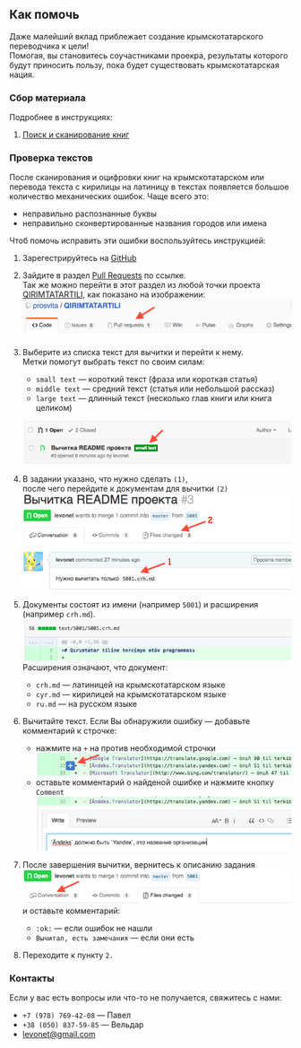 ## Как помочь

Даже малейший вклад приблежает создание крымскотатарского переводчика к цели!  
Помогая, вы становитесь соучастниками проекра, результаты которого будут приносить пользу, пока будет существовать крымскотатарская нация.

### Сбор материала

Подробнее в инструкциях:
  1. [Поиск и сканирование книг](https://github.com/prosvita/QIRIMTATARTILI/issues/20)

### Проверка текстов

После сканирования и оцифровки книг на крымскотатарском или перевода текста с кирилицы на латиницу в текстах появляется большое количество механических ошибок. Чаще всего это:

  - неправильно распознанные буквы
  - неправильно сконвертированные названия городов или имена

Чтоб помочь исправить эти ошибки воспользуйтесь инструкцией:

1. Зарегестрируйтесь на [GitHub](https://github.com/join)
2. Зайдите в раздел [Pull Requests](https://github.com/prosvita/QIRIMTATARTILI/pulls) по ссылке.  
   Так же можно перейти в этот раздел из любой точки проекта
   [QIRIMTATARTILI](https://github.com/prosvita/QIRIMTATARTILI), как показано на изображении:  
   ![Задания](./docs/img/contributing-PR-link.png)
3. Выберите из списка текст для вычитки и перейти к нему.  
   Метки помогут выбрать текст по своим силам:
   - `small text` — короткий текст (фраза или короткая статья)
   - `middle text` — средний текст (статья или небольшой рассказ)
   - `large text` — длинный текст (несколько глав книги или книга целиком)

   ![Метки](./docs/img/contributing-PR-label.png)
4. В задании указано, что нужно сделать `(1)`,  
   после чего перейдите к документам для вычитки `(2)`  
   ![Метки](./docs/img/contributing-PR-task.png)
5. Документы состоят из имени (например `5001`) и расширения (например `crh.md`).
   ![Имена документов](./docs/img/contributing-PR-naming.png)  
   Расширения означают, что документ:
   - `crh.md` — латиницей на крымскотатарском языке
   - `cyr.md` — кирилицей на крымскотатарском языке
   - `ru.md` — на русском языке
6. Вычитайте текст. Если Вы обнаружили ошибку — добавьте комментарий к строчке:
   - нажмите на `+` на против необходимой строчки
     ![Начать комментировать](./docs/img/contributing-PR-addcmnt.png)
   - оставьте комментарий о найденой ошибке и нажмите кнопку `Comment`
     ![Написать комментарий](./docs/img/contributing-PR-sendcmnt.png)
7. После завершения вычитки, вернитесь к описанию задания
   ![Завершение](./docs/img/contributing-PR-conversation.png)  
   и оставьте комментарий:
   - `:ok:` — если ошибок не нашли
   - `Вычитал, есть замечания` — если они есть
8. Переходите к пункту `2.`

### Контакты

Если у вас есть вопросы или что-то не получается, свяжитесь с нами:

  - `+7 (978) 769-42-08` — Павел
  - `+38 (050) 837-59-85` — Вельдар
  - [levonet@gmail.com](mailto:levonet@gmail.com)

